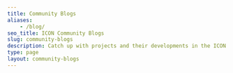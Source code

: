 ```yaml
---
title: Community Blogs
aliases:
    - /blog/
seo_title: ICON Community Blogs
slug: community-blogs
description: Catch up with projects and their developments in the ICON ecosystem.
type: page
layout: community-blogs
---
```


